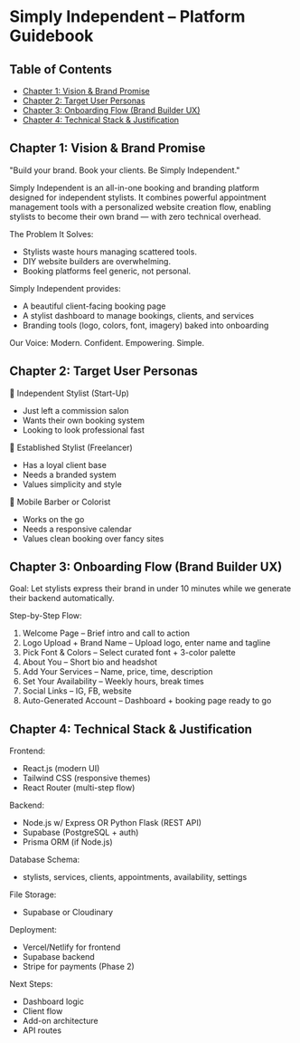 # Simply Independent – Platform Guidebook

## Table of Contents
- [Chapter 1: Vision & Brand Promise](#chapter-1-vision--brand-promise)
- [Chapter 2: Target User Personas](#chapter-2-target-user-personas)
- [Chapter 3: Onboarding Flow (Brand Builder UX)](#chapter-3-onboarding-flow-brand-builder-ux)
- [Chapter 4: Technical Stack & Justification](#chapter-4-technical-stack--justification)

## Chapter 1: Vision & Brand Promise

"Build your brand. Book your clients. Be Simply Independent."

Simply Independent is an all-in-one booking and branding platform designed for independent stylists. It combines powerful appointment management tools with a personalized website creation flow, enabling stylists to become their own brand — with zero technical overhead.

The Problem It Solves:
- Stylists waste hours managing scattered tools.
- DIY website builders are overwhelming.
- Booking platforms feel generic, not personal.

Simply Independent provides:
- A beautiful client-facing booking page
- A stylist dashboard to manage bookings, clients, and services
- Branding tools (logo, colors, font, imagery) baked into onboarding

Our Voice: Modern. Confident. Empowering. Simple.

## Chapter 2: Target User Personas

🎯 Independent Stylist (Start-Up)
- Just left a commission salon
- Wants their own booking system
- Looking to look professional fast

🎯 Established Stylist (Freelancer)
- Has a loyal client base
- Needs a branded system
- Values simplicity and style

🎯 Mobile Barber or Colorist
- Works on the go
- Needs a responsive calendar
- Values clean booking over fancy sites

## Chapter 3: Onboarding Flow (Brand Builder UX)

Goal: Let stylists express their brand in under 10 minutes while we generate their backend automatically.

Step-by-Step Flow:
1. Welcome Page – Brief intro and call to action
2. Logo Upload + Brand Name – Upload logo, enter name and tagline
3. Pick Font & Colors – Select curated font + 3-color palette
4. About You – Short bio and headshot
5. Add Your Services – Name, price, time, description
6. Set Your Availability – Weekly hours, break times
7. Social Links – IG, FB, website
8. Auto-Generated Account – Dashboard + booking page ready to go

## Chapter 4: Technical Stack & Justification

Frontend:
- React.js (modern UI)
- Tailwind CSS (responsive themes)
- React Router (multi-step flow)

Backend:
- Node.js w/ Express OR Python Flask (REST API)
- Supabase (PostgreSQL + auth)
- Prisma ORM (if Node.js)

Database Schema:
- stylists, services, clients, appointments, availability, settings

File Storage:
- Supabase or Cloudinary

Deployment:
- Vercel/Netlify for frontend
- Supabase backend
- Stripe for payments (Phase 2)

Next Steps:
- Dashboard logic
- Client flow
- Add-on architecture
- API routes

